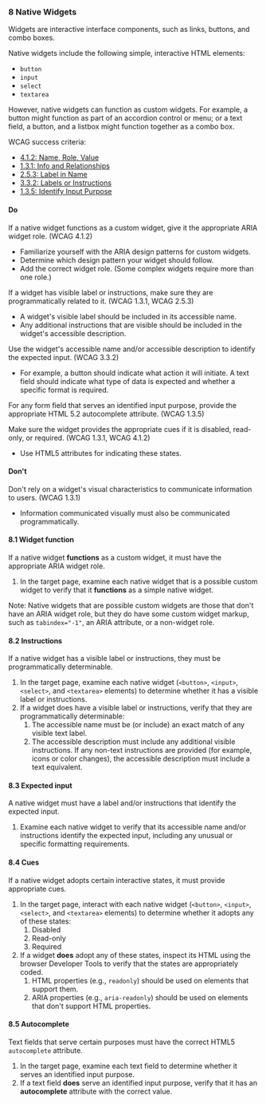 ### 8 Native Widgets

Widgets are interactive interface components, such as links, buttons, and combo boxes.

Native widgets include the following simple, interactive HTML elements:

- `button`
- `input`
- `select`
- `textarea`

However, native widgets can function as custom widgets. For example, a button might function as part of an accordion control or menu; or a text field, a button, and a listbox might function together as a combo box.

WCAG success criteria:

- [4.1.2: Name, Role, Value](https://www.w3.org/WAI/WCAG21/Understanding/name-role-value.html)
- [1.3.1: Info and Relationships](https://www.w3.org/WAI/WCAG21/Understanding/info-and-relationships.html)
- [2.5.3: Label in Name](https://www.w3.org/WAI/WCAG21/Understanding/label-in-name.html)
- [3.3.2: Labels or Instructions](https://www.w3.org/WAI/WCAG21/Understanding/labels-or-instructions.html)
- [1.3.5: Identify Input Purpose](https://www.w3.org/WAI/WCAG21/Understanding/identify-input-purpose.html)

#### Do

If a native widget functions as a custom widget, give it the appropriate ARIA widget role. (WCAG 4.1.2)

- Familiarize yourself with the ARIA design patterns for custom widgets.
- Determine which design pattern your widget should follow.
- Add the correct widget role. (Some complex widgets require more than one role.)

If a widget has visible label or instructions, make sure they are programmatically related to it. (WCAG 1.3.1, WCAG 2.5.3)

- A widget's visible label should be included in its accessible name.
- Any additional instructions that are visible should be included in the widget's accessible description.

Use the widget's accessible name and/or accessible description to identify the expected input. (WCAG 3.3.2)

- For example, a button should indicate what action it will initiate. A text field should indicate what type of data is expected and whether a specific format is required.

For any form field that serves an identified input purpose, provide the appropriate HTML 5.2 autocomplete attribute. (WCAG 1.3.5)

Make sure the widget provides the appropriate cues if it is disabled, read-only, or required. (WCAG 1.3.1, WCAG 4.1.2)

- Use HTML5 attributes for indicating these states.

#### Don't

Don't rely on a widget's visual characteristics to communicate information to users. (WCAG 1.3.1)

- Information communicated visually must also be communicated programmatically.

#### 8.1 Widget function

If a native widget **functions** as a custom widget, it must have the appropriate ARIA widget role.

1. In the target page, examine each native widget that is a possible custom widget to verify that it **functions** as a simple native widget.

Note: Native widgets that are possible custom widgets are those that don't have an ARIA widget role, but they do have some custom widget markup, such as `tabindex="-1"`, an ARIA attribute, or a non-widget role.

#### 8.2 Instructions

If a native widget has a visible label or instructions, they must be programmatically determinable.

1. In the target page, examine each native widget (`<button>`, `<input>`, `<select>`, and `<textarea>` elements) to determine whether it has a visible label or instructions.
2. If a widget does have a visible label or instructions, verify that they are programmatically determinable:
    1. The accessible name must be (or include) an exact match of any visible text label.
    2. The accessible description must include any additional visible instructions. If any non-text instructions are provided (for example, icons or color changes), the accessible description must include a text equivalent.

#### 8.3 Expected input

A native widget must have a label and/or instructions that identify the expected input.

1. Examine each native widget to verify that its accessible name and/or instructions identify the expected input, including any unusual or specific formatting requirements.

#### 8.4 Cues

If a native widget adopts certain interactive states, it must provide appropriate cues.

1. In the target page, interact with each native widget (`<button>`, `<input>`, `<select>`, and `<textarea>` elements) to determine whether it adopts any of these states:
    1. Disabled
    2. Read-only
    3. Required
2. If a widget **does** adopt any of these states, inspect its HTML using the browser Developer Tools to verify that the states are appropriately coded.
    1. HTML properties (e.g., `readonly`) should be used on elements that support them.
    2. ARIA properties (e.g., `aria-readonly`) should be used on elements that don't support HTML properties.

#### 8.5 Autocomplete

Text fields that serve certain purposes must have the correct HTML5 `autocomplete` attribute.

1. In the target page, examine each text field to determine whether it serves an identified input purpose.
2. If a text field **does** serve an identified input purpose, verify that it has an **autocomplete** attribute with the correct value.
